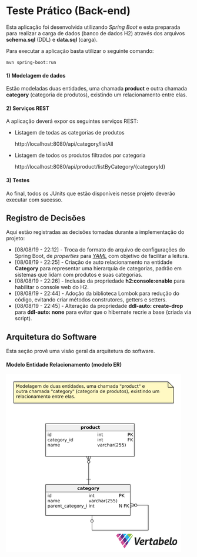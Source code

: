 # Teste Prático (Back-end)

Esta aplicação foi desenvolvida utilizando *Spring Boot* e esta preparada para realizar a carga de dados (banco de dados H2) através dos arquivos **schema.sql** (DDL) e **data.sql** (carga).

Para executar a aplicação basta utilizar o seguinte comando:

	mvn spring-boot:run


#### 1) Modelagem de dados

Estão modeladas duas entidades, uma chamada **product** e outra chamada **category** (categoria de produtos), existindo um relacionamento entre elas.


#### 2) Serviços REST

A aplicação deverá expor os seguintes serviços REST:

* Listagem de todas as categorias de produtos

	http://localhost:8080/api/category/listAll

* Listagem de todos os produtos filtrados por categoria

	http://localhost:8080/api/product/listByCategory/{categoryId}

#### 3) Testes

Ao final, todos os JUnits que estão disponíveis nesse projeto deverão executar com sucesso.


## Registro de Decisões

Aqui estão registradas as decisões tomadas durante a implementação do projeto:

- [08/08/19 - 22:12] - Troca do formato do arquivo de configurações do Spring Boot, de *properties* para *[YAML](https://yaml.org/)* com objetivo de facilitar a leitura.
- [08/08/19 - 22:25] - Criação de auto relacionamento na entidade **Category** para representar uma hierarquia de categorias, padrão em sistemas que lidam com produtos e suas categorias.
- [08/08/19 - 22:26] - Inclusão da propriedade **h2:console:enable** para habilitar o console web do H2.
- [08/08/19 - 22:44] - Adoção da biblioteca Lombok para redução do código, evitando criar métodos construtores, getters e setters.
- [08/08/19 - 22:45] - Alteração da propriedade **ddl-auto: create-drop**  para **ddl-auto: none** para evitar que o hibernate recrie a base (criada via script).


## Arquitetura do Software

Esta seção provê uma visão geral da arquitetura do software.



#### Modelo Entidade Relacionamento (modelo ER)

![](docs/images/modelo-er.png)







